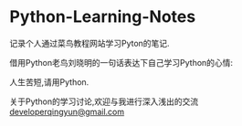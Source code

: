 # Python-Learning-Notes
记录个人通过菜鸟教程网站学习Pyton的笔记.

借用Python老鸟刘晓明的一句话表达下自己学习Python的心情:

人生苦短,请用Python.

关于Python的学习讨论,欢迎与我进行深入浅出的交流 <developerqingyun@gmail.com>
